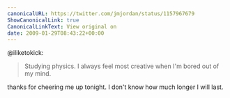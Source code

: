 ```yaml
---
canonicalURL: https://twitter.com/jmjordan/status/1157967679
ShowCanonicalLink: true
CanonicalLinkText: View original on
date: 2009-01-29T08:43:22+00:00
---
```

@iliketokick:

> Studying physics. I always feel most creative when I'm bored out of my mind.

thanks for cheering me up tonight. I don't know how much longer I will last.